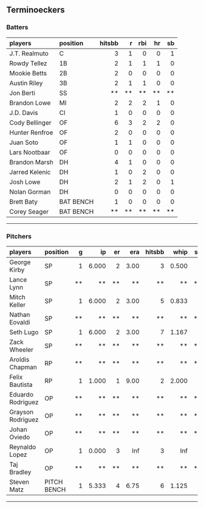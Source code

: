 ## Terminoeckers

### Batters

 
|players        |position  | hitsbb|  r| rbi| hr| sb| 
|:--------------|:---------|------:|--:|---:|--:|--:| 
|J.T. Realmuto  |C         |      3|  1|   0|  0|  1| 
|Rowdy Tellez   |1B        |      2|  1|   1|  1|  0| 
|Mookie Betts   |2B        |      2|  0|   0|  0|  0| 
|Austin Riley   |3B        |      2|  1|   1|  0|  0| 
|Jon Berti      |SS        |     **| **|  **| **| **| 
|Brandon Lowe   |MI        |      2|  2|   2|  1|  0| 
|J.D. Davis     |CI        |      1|  0|   0|  0|  0| 
|Cody Bellinger |OF        |      6|  3|   2|  2|  0| 
|Hunter Renfroe |OF        |      2|  0|   0|  0|  0| 
|Juan Soto      |OF        |      1|  1|   0|  0|  0| 
|Lars Nootbaar  |OF        |      0|  0|   0|  0|  0| 
|Brandon Marsh  |DH        |      4|  1|   0|  0|  0| 
|Jarred Kelenic |DH        |      1|  0|   2|  0|  0| 
|Josh Lowe      |DH        |      2|  1|   2|  0|  1| 
|Nolan Gorman   |DH        |      0|  0|   0|  0|  0| 
|Brett Baty     |BAT BENCH |      1|  0|   0|  0|  0| 
|Corey Seager   |BAT BENCH |     **| **|  **| **| **| 

* * *

### Pitchers

 
|players           |position    |  g|    ip| er|  era| hitsbb|  whip| so|  w| sv| 
|:-----------------|:-----------|--:|-----:|--:|----:|------:|-----:|--:|--:|--:| 
|George Kirby      |SP          |  1| 6.000|  2| 3.00|      3| 0.500|  5|  1|  0| 
|Lance Lynn        |SP          | **|    **| **|   **|     **|    **| **| **| **| 
|Mitch Keller      |SP          |  1| 6.000|  2| 3.00|      5| 0.833|  5|  1|  0| 
|Nathan Eovaldi    |SP          | **|    **| **|   **|     **|    **| **| **| **| 
|Seth Lugo         |SP          |  1| 6.000|  2| 3.00|      7| 1.167|  6|  0|  0| 
|Zack Wheeler      |SP          | **|    **| **|   **|     **|    **| **| **| **| 
|Aroldis Chapman   |RP          | **|    **| **|   **|     **|    **| **| **| **| 
|Felix Bautista    |RP          |  1| 1.000|  1| 9.00|      2| 2.000|  1|  1|  0| 
|Eduardo Rodriguez |OP          | **|    **| **|   **|     **|    **| **| **| **| 
|Grayson Rodriguez |OP          | **|    **| **|   **|     **|    **| **| **| **| 
|Johan Oviedo      |OP          | **|    **| **|   **|     **|    **| **| **| **| 
|Reynaldo Lopez    |OP          |  1| 0.000|  3|  Inf|      3|   Inf|  0|  0|  0| 
|Taj Bradley       |OP          | **|    **| **|   **|     **|    **| **| **| **| 
|Steven Matz       |PITCH BENCH |  1| 5.333|  4| 6.75|      6| 1.125|  7|  0|  0| 


* * *


